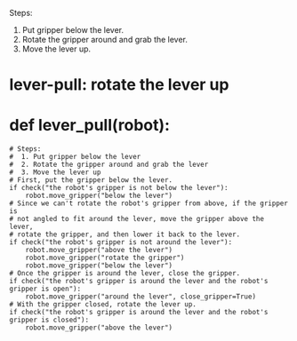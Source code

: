 

Steps:
1. Put gripper below the lever.
2. Rotate the gripper around and grab the lever.
3. Move the lever up.

# lever-pull: rotate the lever up
# def lever_pull(robot):
    # Steps:
    #  1. Put gripper below the lever
    #  2. Rotate the gripper around and grab the lever
    #  3. Move the lever up
    # First, put the gripper below the lever.
    if check("the robot's gripper is not below the lever"):
        robot.move_gripper("below the lever")
    # Since we can't rotate the robot's gripper from above, if the gripper is 
    # not angled to fit around the lever, move the gripper above the lever,
    # rotate the gripper, and then lower it back to the lever.
    if check("the robot's gripper is not around the lever"):
        robot.move_gripper("above the lever")
        robot.move_gripper("rotate the gripper")
        robot.move_gripper("below the lever")
    # Once the gripper is around the lever, close the gripper.
    if check("the robot's gripper is around the lever and the robot's gripper is open"):
        robot.move_gripper("around the lever", close_gripper=True)
    # With the gripper closed, rotate the lever up.
    if check("the robot's gripper is around the lever and the robot's gripper is closed"):
        robot.move_gripper("above the lever")